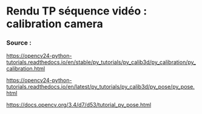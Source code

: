 # Rendu TP séquence vidéo : calibration camera

### Source : 

https://opencv24-python-tutorials.readthedocs.io/en/stable/py_tutorials/py_calib3d/py_calibration/py_calibration.html

https://opencv24-python-tutorials.readthedocs.io/en/latest/py_tutorials/py_calib3d/py_pose/py_pose.html

https://docs.opencv.org/3.4/d7/d53/tutorial_py_pose.html
